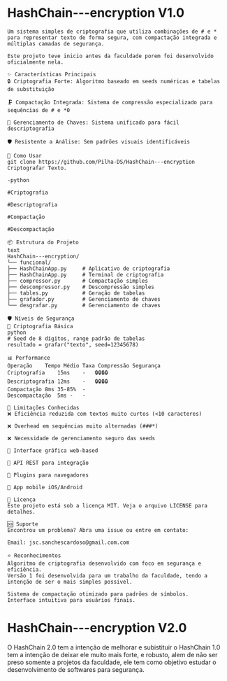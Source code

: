 # HashChain---encryption V1.0
    Um sistema simples de criptografia que utiliza combinações de # e * para representar texto de forma segura, com compactação integrada e múltiplas camadas de segurança.

    Este projeto teve inicio antes da faculdade porem foi desenvolvido oficialmente nela.

    ✨ Características Principais
    🔒 Criptografia Forte: Algoritmo baseado em seeds numéricas e tabelas de substituição

    🗜️ Compactação Integrada: Sistema de compressão especializado para sequências de # e *0

    🔑 Gerenciamento de Chaves: Sistema unificado para fácil descriptografia

    🛡️ Resistente a Análise: Sem padrões visuais identificáveis

    🚀 Como Usar
    git clone https://github.com/Pilha-DS/HashChain---encryption
    Criptografar Texto.

    -python

    #Criptografia

    #Descriptografia

    #Compactação

    #Descompactação

    📦 Estrutura do Projeto
    text
    HashChain---encryption/ 
    └── funcional/
    ├── HashChainApp.py     # Aplicativo de criptografia 
    ├── HashChainApp.py     # Terminal de criptografia 
    ├── compressor.py       # Compactação simples
    ├── descompressor.py    # Descompressão simples
    ├── tables.py           # Geração de tabelas
    ├── grafador.py         # Gerenciamento de chaves
    └── desgrafar.py        # Gerenciamento de chaves

    🛡️ Níveis de Segurança
    🔐 Criptografia Básica
    python
    # Seed de 8 dígitos, range padrão de tabelas
    resultado = grafar("texto", seed=12345678)

    📊 Performance
    Operação	Tempo Médio	Taxa Compressão	Segurança
    Criptografia	15ms	-	🔒🔒🔒🔒
    Descriptografia	12ms	-	🔒🔒🔒🔒
    Compactação	8ms	35-85%	-
    Descompactação	5ms	-	-

    🚨 Limitações Conhecidas
    ❌ Eficiência reduzida com textos muito curtos (<10 caracteres)

    ❌ Overhead em sequências muito alternadas (###*)

    ❌ Necessidade de gerenciamento seguro das seeds

    🚧 Interface gráfica web-based

    🚧 API REST para integração

    🚧 Plugins para navegadores

    🚧 App mobile iOS/Android

    📝 Licença
    Este projeto está sob a licença MIT. Veja o arquivo LICENSE para detalhes.

    🆘 Suporte
    Encontrou um problema? Abra uma issue ou entre em contato:

    Email: jsc.sanchescardoso@gmail.com.com

    ⭐ Reconhecimentos
    Algoritmo de criptografia desenvolvido com foco em segurança e eficiência. 
    Versão 1 foi desenvolvida para um trabalho da faculdade, tendo a intenção de ser o mais simples possivel.

    Sistema de compactação otimizado para padrões de símbolos.
    Interface intuitiva para usuários finais.

# HashChain---encryption V2.0
   O HashChain 2.0 tem a intenção de melhorar e subistituir o HashChain 1.0 tem a intenção de deixar ele muito mais forte, e robusto, alem de não ser preso somente a projetos da faculdade, ele tem como objetivo estudar o desenvolvimento de softwares para segurança.